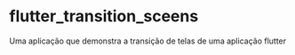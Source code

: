 # flutter_transition_sceens

Uma aplicação que demonstra  a transição de telas de uma aplicação flutter
